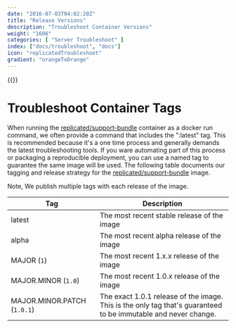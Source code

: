 ```yaml
---
date: "2016-07-03T04:02:20Z"
title: "Release Versions"
description: "Troubleshoot Container Versions"
weight: "1606"
categories: [ "Server Troubleshoot" ]
index: ["docs/troubleshoot", "docs"]
icon: "replicatedTroubleshoot"
gradient: "orangeToOrange"
---
```


{{<legacynotice>}}

# Troubleshoot Container Tags

When running the [replicated/support-bundle](https://hub.docker.com/r/replicated/support-bundle) container as a docker run command, we often provide a command that includes the ":latest" tag. This is recommended because it's a one time process and generally demands the latest troubleshooting tools. If you ware automating part of this process or packaging a reproducible deployment, you can use a named tag to guarantee the same image will be used. The following table documents our tagging and release strategy for the [replicated/support-bundle](https://hub.docker.com/r/replicated/support-bundle) image.

Note, We publish multiple tags with each release of the image.

| Tag | Description |
|-----|-------------|
| latest | The most recent stable release of the image |
| alpha | The most recent alpha release of the image |
| MAJOR (`1`) | The most recent 1.x.x release of the image |
| MAJOR.MINOR (`1.0`) | The most recent 1.0.x release of the image |
| MAJOR.MINOR.PATCH (`1.0.1`) | The exact 1.0.1 release of the image. This is the only tag that's guaranteed to be immutable and never change. |

